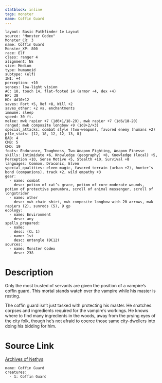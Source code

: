 ```yaml
---
statblock: inline
tags: monster
name: Coffin Guard
---
```

```statblock
layout: Basic Pathfinder 1e Layout
source: "Monster Codex"
Monster_CR: 3
name: Coffin Guard
Monster_XP: 800
race: Elf
class: ranger 4
alignment: NE
size: Medium
type: humanoid
subtype: (elf)
INI: +4
perception: +10
senses: low-light vision
AC: 18, touch 14, flat-footed 14 (armor +4, dex +4)
HP: 38
HD: 4d10+12
saves: Fort +5, Ref +8, Will +2
saves_other: +2 vs. enchantments
immune: sleep
speed: 30 ft.
melee: mwk rapier +7 (1d6+1/18-20), mwk rapier +7 (1d6/18-20)
ranged: mwk composite longbow +9 (1d8+2/×3)
special_attacks: combat style (two-weapon), favored enemy (humans +2)
pf1e_stats: [12, 18, 12, 12, 13, 8]
BAB: 4
CMB: 5
CMD: 19
feats: Endurance, Toughness, Two-Weapon Fighting, Weapon Finesse
skills: Intimidate +6, Knowledge (geography) +8, Knowledge (local) +5, Perception +10, Sense Motive +5, Stealth +10, Survival +8
languages: Common, Draconic, Elven
special_qualities: elven magic, favored terrain (urban +2), hunter’s bond (companions), track +2, wild empathy +3
gear:
  - name: combat
    desc: potion of cat’s grace, potion of cure moderate wounds, potion of protective penumbra, scroll of animal messenger, scroll of longstrider
  - name: other
    desc: mwk chain shirt, mwk composite longbow with 20 arrows, mwk rapiers (2), sunrods (5), 9 gp
ecology:
  - name: Environment
    desc: any
spells_prepared:
  - name:
    desc: (CL 1)
  - name: 1st
    desc: entangle (DC12)
sources:
  - name: Monster Codex
    desc: 238
```
# Description
Only the most trusted of servants are given the position of a vampire’s coffin guard. This mortal stands watch over the vampire while his master is resting.

 The coffin guard isn’t just tasked with protecting his master. He snatches corpses and ingredients required for the vampire’s workings. He knows where to find many ingredients in the woods, away from the prying eyes of the city folk, though he’s not afraid to coerce those same city-dwellers into doing his bidding for him.
# Source Link
[Archives of Nethys](https://aonprd.com/MonsterDisplay.aspx?ItemName=Coffin%20Guard)
```encounter-table
name: Coffin Guard
creatures:
  - 1: Coffin Guard
```
